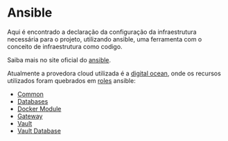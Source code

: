 # Ansible

Aqui é encontrado a declaração da configuração da infraestrutura necessária para o projeto, utilizando ansible, uma ferramenta com o conceito de infraestrutura como codigo.

Saiba mais no site oficial do [ansible](https://www.ansible.com/).

Atualmente a provedora cloud utilizada é a [digital ocean](https://www.digitalocean.com/), onde os recursos utilizados foram quebrados em [roles](./roles) ansible:

- [Common](./roles/common)
- [Databases](./roles/databases)
- [Docker Module](./roles/docker-module)
- [Gateway](./roles/gateway)
- [Vault](./roles/vault)
- [Vault Database](./roles/vault-database)